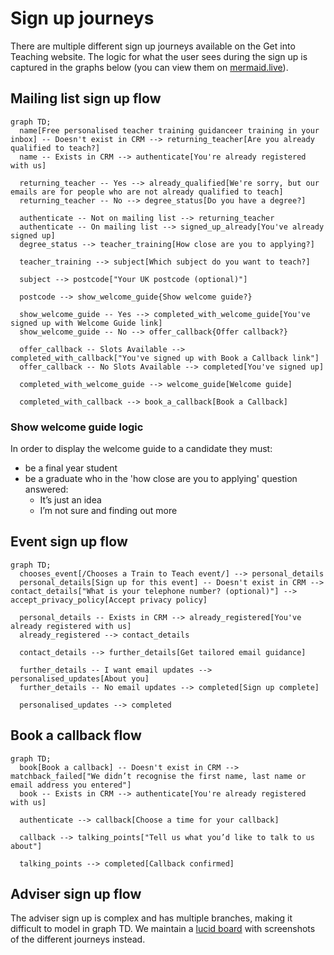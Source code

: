 # Sign up journeys

There are multiple different sign up journeys available on the Get into Teaching website. The logic for what the user sees during the sign up is captured in the graphs below (you can view them on [mermaid.live](https://mermaid.live/)).

## Mailing list sign up flow

```mermaid
graph TD;
  name[Free personalised teacher training guidanceer training in your inbox] -- Doesn't exist in CRM --> returning_teacher[Are you already qualified to teach?]
  name -- Exists in CRM --> authenticate[You're already registered with us]
  
  returning_teacher -- Yes --> already_qualified[We're sorry, but our emails are for people who are not already qualified to teach]
  returning_teacher -- No --> degree_status[Do you have a degree?]

  authenticate -- Not on mailing list --> returning_teacher
  authenticate -- On mailing list --> signed_up_already[You've already signed up]
  degree_status --> teacher_training[How close are you to applying?]
  
  teacher_training --> subject[Which subject do you want to teach?]

  subject --> postcode["Your UK postcode (optional)"]
  
  postcode --> show_welcome_guide{Show welcome guide?}
  
  show_welcome_guide -- Yes --> completed_with_welcome_guide[You've signed up with Welcome Guide link]
  show_welcome_guide -- No --> offer_callback{Offer callback?}
  
  offer_callback -- Slots Available --> completed_with_callback["You've signed up with Book a Callback link"]
  offer_callback -- No Slots Available --> completed[You've signed up] 

  completed_with_welcome_guide --> welcome_guide[Welcome guide]

  completed_with_callback --> book_a_callback[Book a Callback]
```

### Show welcome guide logic

In order to display the welcome guide to a candidate they must:

* be a final year student
* be a graduate who in the 'how close are you to applying' question answered:
  * It’s just an idea
  * I’m not sure and finding out more

## Event sign up flow

```mermaid
graph TD;
  chooses_event[/Chooses a Train to Teach event/] --> personal_details
  personal_details[Sign up for this event] -- Doesn't exist in CRM --> contact_details["What is your telephone number? (optional)"] --> accept_privacy_policy[Accept privacy policy]

  personal_details -- Exists in CRM --> already_registered[You've already registered with us]
  already_registered --> contact_details

  contact_details --> further_details[Get tailored email guidance]

  further_details -- I want email updates --> personalised_updates[About you]
  further_details -- No email updates --> completed[Sign up complete]

  personalised_updates --> completed
```

## Book a callback flow

```mermaid
graph TD;
  book[Book a callback] -- Doesn't exist in CRM --> matchback_failed["We didn’t recognise the first name, last name or email address you entered"]
  book -- Exists in CRM --> authenticate[You're already registered with us]

  authenticate --> callback[Choose a time for your callback]
  
  callback --> talking_points["Tell us what you’d like to talk to us about"]

  talking_points --> completed[Callback confirmed]
```

## Adviser sign up flow

The adviser sign up is complex and has multiple branches, making it difficult to model in graph TD. We maintain a [lucid board](https://lucid.app/lucidchart/dd4d9f2d-57e9-406c-b58b-bb3847460142/edit?from_internal=true) with screenshots of the different journeys instead.
